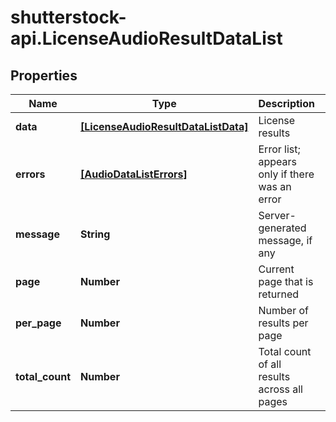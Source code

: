 # shutterstock-api.LicenseAudioResultDataList

## Properties
Name | Type | Description | Notes
------------ | ------------- | ------------- | -------------
**data** | [**[LicenseAudioResultDataListData]**](LicenseAudioResultDataListData.md) | License results | [optional] 
**errors** | [**[AudioDataListErrors]**](AudioDataListErrors.md) | Error list; appears only if there was an error | [optional] 
**message** | **String** | Server-generated message, if any | [optional] 
**page** | **Number** | Current page that is returned | [optional] 
**per_page** | **Number** | Number of results per page | [optional] 
**total_count** | **Number** | Total count of all results across all pages | [optional] 



